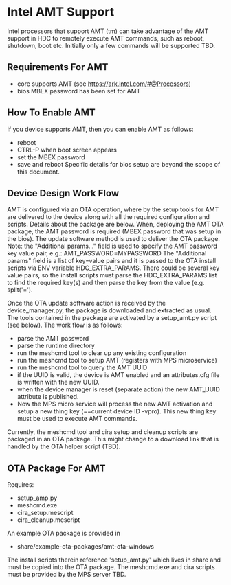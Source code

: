 Intel AMT Support
=================

Intel processors that support AMT (tm) can take advantage of the AMT
support in HDC to remotely execute AMT commands, such as reboot,
shutdown, boot etc.  Initially only a few commands will be supported
TBD.

Requirements For AMT
--------------------
  * core supports AMT (see https://ark.intel.com/#@Processors)
  * bios MBEX password has been set for AMT

How To Enable AMT
-----------------
If you device supports AMT, then you can enable AMT as follows:
  * reboot
  * CTRL-P when boot screen appears
  * set the MBEX password
  * save and reboot
Specific details for bios setup are beyond the scope of this document.

Device Design Work Flow
-----------------------
AMT is configured via an OTA operation, where by the setup tools for
AMT are delivered to the device along with all the required
configuration and scripts.  Details about the package are below.
When, deploying the AMT OTA package, the AMT password is required
(MBEX password that was setup in the bios).  The update software
method is used to deliver the OTA package.  Note: the "Additional
params..." field is used to specify the AMT password key value pair,
e.g.:
  AMT_PASSWORD=MYPASSWORD
The "Additional params" field is a list of key=value pairs and it is
passed to the OTA install scripts via ENV variable HDC_EXTRA_PARAMS.
There could be several key value pairs, so the install scripts must
parse the HDC_EXTRA_PARAMS list to find the required key(s) and then
parse the key from the value (e.g. split('=').

Once the OTA update software action is received by the
device_manager.py, the package is downloaded and extracted as usual.
The tools contained in the package are activated by a setup_amt.py
script (see below).  The work flow is as follows:
  * parse the AMT password
  * parse the runtime directory
  * run the meshcmd tool to clear up any existing configuration
  * run the meshcmd tool to setup AMT (registers with MPS
    microservice)
  * run the meshcmd tool to query the AMT UUID
  * if the UUID is valid, the device is AMT enabled and an
    attributes.cfg file is written with the new UUID.
  * when the device manager is reset (separate action) the new
    AMT_UUID attribute is published.
  * Now the MPS micro service will process the new AMT activation and
    setup a new thing key (==current device ID -vpro).  This new thing
    key must be used to execute AMT commands.

Currently, the meshcmd tool and cira setup and cleanup scripts are
packaged in an OTA package.  This might change to a download link that
is handled by the OTA helper script (TBD).

OTA Package For AMT
-------------------
Requires:
  * setup_amp.py
  * meshcmd.exe
  * cira_setup.mescript
  * cira_cleanup.mescript

An example OTA package is provided in
  * share/example-ota-packages/amt-ota-windows

The install scripts therein reference 'setup_amt.py' which lives in
share and  must be copied into the OTA package.  The meshcmd.exe and
cira scripts must be provided by the MPS server TBD.

